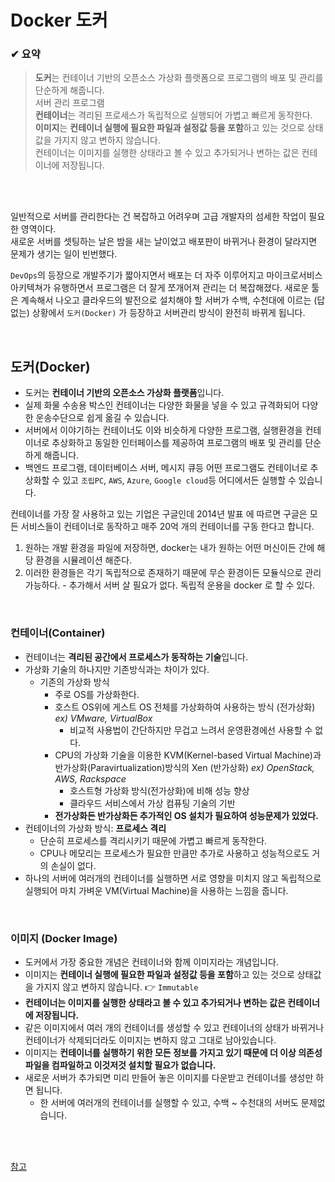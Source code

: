 
# Docker 도커

### ✔ 요약
> **도커**는 컨테이너 기반의 오픈소스 가상화 플랫폼으로 프로그램의 배포 및 관리를 단순하게 해줍니다.  
> 서버 관리 프로그램  
> **컨테이너**는 격리된 프로세스가 독립적으로 실행되어 가볍고 빠르게 동작한다.  
> **이미지**는 **컨테이너 실행에 필요한 파일과 설정값 등을 포함**하고 있는 것으로 상태값을 가지지 않고 변하지 않습니다.  
> 컨테이너는 이미지를 실행한 상태라고 볼 수 있고 추가되거나 변하는 값은 컨테이너에 저장됩니다.  

<br/>
<br/>

일반적으로 서버를 관리한다는 건 복잡하고 어려우며 고급 개발자의 섬세한 작업이 필요한 영역이다.  
새로운 서버를 셋팅하는 날은 밤을 새는 날이었고 배포판이 바뀌거나 환경이 달라지면 문제가 생기는 일이 빈번했다.  

`DevOps`의 등장으로 개발주기가 짧아지면서 배포는 더 자주 이루어지고 마이크로서비스 아키텍쳐가 유행하면서 프로그램은 
더 잘게 쪼개어져 관리는 더 복잡해졌다. 새로운 툴은 계속해서 나오고 클라우드의 발전으로 설치해야 할 서버가 수백, 수천대에 
이르는 (답없는) 상황에서 `도커(Docker)` 가 등장하고 서버관리 방식이 완전히 바뀌게 됩니다.  

<br/>

## 도커(Docker)
* 도커는 **컨테이너 기반의 오픈소스 가상화 플랫폼**입니다.  
* 실제 화물 수송용 박스인 컨테이너는 다양한 화물을 넣을 수 있고 규격화되어 다양한 운송수단으로 쉽게 옮길 수 있습니다.  
* 서버에서 이야기하는 컨테이너도 이와 비슷하게 다양한 프로그램, 실행환경을 컨테이너로 추상화하고 동일한 인터페이스를 제공하여 
프로그램의 배포 및 관리를 단순하게 해줍니다.  
* 백엔드 프로그램, 데이터베이스 서버, 메시지 큐등 어떤 프로그램도 컨테이너로 추상화할 수 있고 
`조립PC`, `AWS`, `Azure`, `Google cloud`등 어디에서든 실행할 수 있습니다.

컨테이너를 가장 잘 사용하고 있는 기업은 구글인데 2014년 발표 에 따르면 구글은 모든 서비스들이 컨테이너로 동작하고 매주 20억 개의 컨테이너를 구동 한다고 합니다.   

1. 원하는 개발 환경을 파일에 저장하면, docker는 내가 원하는 어떤 머신이든 간에
   해당 환경을 시뮬레이션 해준다.
2. 이러한 환경들은 각기 독립적으로 존재하기 때문에 무슨 환경이든
   모듈식으로 관리 가능하다. - 추가해서 서버 살 필요가 없다.
   독립적 운용을 docker 로 할 수 있다.

<br/>

### 컨테이너(Container)
* 컨테이너는 **격리된 공간에서 프로세스가 동작하는 기술**입니다.
* 가상화 기술의 하나지만 기존방식과는 차이가 있다.
  * 기존의 가상화 방식
    * 주로 OS를 가상화한다. 
    * 호스트 OS위에 게스트 OS 전체를 가상화하여 사용하는 방식 (전가상화) _ex) VMware, VirtualBox_
      * 비교적 사용법이 간단하지만 무겁고 느려서 운영환경에선 사용할 수 없다.
    * CPU의 가상화 기술을 이용한 KVM(Kernel-based Virtual Machine)과 반가상화(Paravirtualization)방식의 Xen (반가상화) _ex) OpenStack, AWS, Rackspace_
      * 호스트형 가상화 방식(전가상화)에 비해 성능 향상
      * 클라우드 서비스에서 가상 컴퓨팅 기술의 기반
    * **전가상화든 반가상화든 추가적인 OS 설치가 필요하여 성능문제가 있었다.**
* 컨테이너의 가상화 방식: **프로세스 격리**
  * 단순히 프로세스를 격리시키기 때문에 가볍고 빠르게 동작한다.
  * CPU나 메모리는 프로세스가 필요한 만큼만 추가로 사용하고 성능적으로도 거의 손실이 없다.
* 하나의 서버에 여러개의 컨테이너를 실행하면 서로 영향을 미치지 않고 독립적으로 실행되어 마치 가벼운 VM(Virtual Machine)을 사용하는 느낌을 줍니다.

<br/>

### 이미지 (Docker Image)
* 도커에서 가장 중요한 개념은 컨테이너와 함께 이미지라는 개념입니다. 
* 이미지는 **컨테이너 실행에 필요한 파일과 설정값 등을 포함**하고 있는 것으로 상태값을 가지지 않고 변하지 않습니다. 👉 `Immutable`
* **컨테이너는 이미지를 실행한 상태라고 볼 수 있고 추가되거나 변하는 값은 컨테이너에 저장됩니다.** 
* 같은 이미지에서 여러 개의 컨테이너를 생성할 수 있고 컨테이너의 상태가 바뀌거나 컨테이너가 삭제되더라도 이미지는 변하지 않고 그대로 남아있습니다.
* 이미지는 **컨테이너를 실행하기 위한 모든 정보를 가지고 있기 때문에 더 이상 의존성 파일을 컴파일하고 이것저것 설치할 필요가 없습니다.**
* 새로운 서버가 추가되면 미리 만들어 놓은 이미지를 다운받고 컨테이너를 생성만 하면 됩니다. 
  * 한 서버에 여러개의 컨테이너를 실행할 수 있고, 수백 ~ 수천대의 서버도 문제없습니다.

<br/>
<br/>

[참고](https://subicura.com/2017/01/19/docker-guide-for-beginners-1.html)